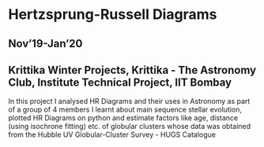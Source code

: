 # Hertzsprung-Russell Diagrams
## Nov’19-Jan’20
## Krittika Winter Projects, Krittika - The Astronomy Club, Institute Technical Project, IIT Bombay
In this project I analysed HR Diagrams and their uses in Astronomy as part of a group of 4 members
I learnt about main sequence stellar evolution, plotted HR Diagrams on python and estimate factors like age, distance (using isochrone fitting) etc. of globular clusters whose data was obtained from the Hubble UV Globular-Cluster Survey - HUGS Catalogue
